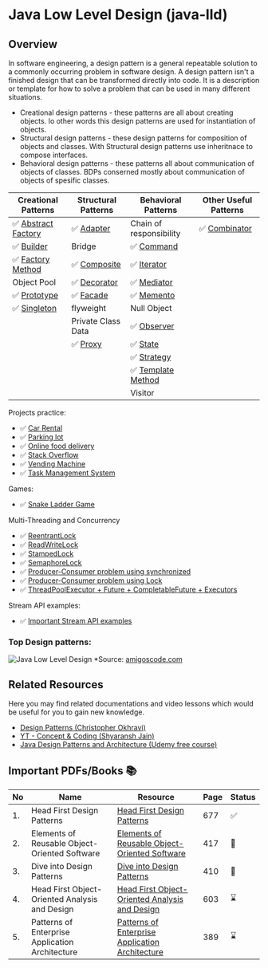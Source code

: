 # Java Low Level Design (java-lld)

## Overview

In software engineering, a design pattern is a general repeatable solution to a commonly occurring problem in software design. A design pattern isn't a finished design that can be transformed directly into code. It is a description or template for how to solve a problem that can be used in many different situations.

- Creational design patterns - these  patterns are all about creating objects. Io other words this design patterns are used for instantiation of objects.
- Structural design patterns - these design patterns for composition of objects and classes. With Structural design patterns use inheritnace to compose interfaces.
- Behavioral design patterns - these patterns all about communication of objects of classes. BDPs conserned mostly about communication of objects of spesific classes.

| Creational Patterns                                                                              | Structural Patterns                                                                 | Behavioral Patterns                    | Other Useful Patterns |
|--------------------------------------------------------------------------------------------------|-------------------------------------------------------------------------------------|------------------------------------------------------------------------------------------------|----------------------|
| ✅ [Abstract Factory](src/main/java/org/example/designpatterns/creational/abstractfactorypattern) | ✅ [Adapter](src/main/java/org/example/designpatterns/structural/adapterpattern)     | Chain of responsibility                                                                        | ✅ [Combinator](src/main/java/org/example/designpatterns/otherpatterns/combinatorpattern)
| ✅ [Builder](src/main/java/org/example/designpatterns/creational/builderpattern)                  | Bridge                                                                              | ✅ [Command](src/main/java/org/example/designpatterns/behavioral/commandpattern)                |
| ✅ [Factory Method](src/main/java/org/example/designpatterns/creational/factory)                  | ✅ [Composite](src/main/java/org/example/designpatterns/structural/Compositepattern) | ✅ [Iterator](src/main/java/org/example/designpatterns/behavioral/iteratorpattern)              |
| Object Pool                                                                                      | ✅ [Decorator](src/main/java/org/example/designpatterns/structural/decoratorpattern) | ✅ [Mediator](src/main/java/org/example/designpatterns/behavioral/mediatorpattern)              |
| ✅ [Prototype](src/main/java/org/example/designpatterns/creational/prototypepattern)              | ✅ [Facade](src/main/java/org/example/designpatterns/structural/facadepattern)       | ✅ [Memento](src/main/java/org/example/designpatterns/behavioral/mementopattern)                |
| ✅ [Singleton](src/main/java/org/example/designpatterns/creational/singleton)                     | flyweight                                                                           | Null Object                                                                                    |
|                                                                                                  | Private Class Data                                                                  | ✅ [Observer](src/main/java/org/example/designpatterns/behavioral/observerpattern)              |
|                                                                                                  | ✅ [Proxy](src/main/java/org/example/designpatterns/structural/proxypattern)         | ✅ [State](src/main/java/org/example/designpatterns/behavioral/statepattern)                    |
|                                                                                                  |                                                                                     | ✅ [Strategy](src/main/java/org/example/designpatterns/behavioral/strategypattern)              |
|                                                                                                  |                                                                                     | ✅ [Template Method](src/main/java/org/example/designpatterns/behavioral/templatemethodpattern) |
|                                                                                                  |                                                                                     | Visitor                                                                                        |

Projects practice:

- ✅ [Car Rental](src/main/java/org/example/projects/carrentalsystem)
- ✅ [Parking lot](src/main/java/org/example/projects/parkinglotsystem)
- ✅ [Online food delivery](src/main/java/org/example/projects/onlinefooddelivery)
- ✅ [Stack Overflow](src/main/java/org/example/projects/stackoverflow)
- ✅ [Vending Machine](src/main/java/org/example/projects/vendingmachine)
- ✅ [Task Management System](src/main/java/org/example/projects/taskmanagementsystem)


Games:
- ✅ [Snake Ladder Game](src/main/java/org/example/projects/snakeladdergame)


Multi-Threading and Concurrency
- ✅ [ReentrantLock](src/main/java/org/example/multithreading/reentrantlock)
- ✅ [ReadWriteLock](src/main/java/org/example/multithreading/reentrantreadwritelock)
- ✅ [StampedLock](src/main/java/org/example/multithreading/stampedlock)
- ✅ [SemaphoreLock](src/main/java/org/example/multithreading/semaphorelock)
- ✅ [Producer-Consumer problem using synchronized](src/main/java/org/example/multithreading/producerconsumerwithsynchronized)
- ✅ [Producer-Consumer problem using Lock](src/main/java/org/example/multithreading/producerconsumerwithlock)
- ✅ [ThreadPoolExecutor + Future + CompletableFuture + Executors](src/main/java/org/example/multithreading/threadpoolexecutor)


Stream API examples:
- ✅ [Important Stream API examples](src/main/java/org/example/streamapi)

### Top Design patterns:
![Java Low Level Design](https://media.licdn.com/dms/image/D4E22AQHqx9Ir6Yjwxw/feedshare-shrink_1280/0/1698323337704?e=1720656000&v=beta&t=a8JkKuw__2Z2xahU5EKOwGjxv2s1Bd7ZsJOcWaWenBU)
*Source: [amigoscode.com](https://www.amigoscode.com/)


## Related Resources

Here you may find related documentations and video lessons which would be useful for you to gain new knowledge.

- [Design Patterns (Christopher Okhravi)](https://www.youtube.com/watch?v=v9ejT8FO-7I&list=PLrhzvIcii6GNjpARdnO4ueTUAVR9eMBpc)
- [YT - Concept & Coding (Shyaransh Jain)](https://www.youtube.com/watch?v=rliSgjoOFTs&list=PL6W8uoQQ2c61X_9e6Net0WdYZidm7zooW)
- [Java Design Patterns and Architecture (Udemy free course)](https://www.udemy.com/course/java-design-patterns-tutorial/)


## Important PDFs/Books 📚

|No|Name|Resource|Page|Status|
|---|---|---|---|---|
|1.| Head First Design Patterns|[Head First Design Patterns](https://github.com/abbos0123/Design-Patterns/blob/main/heaf-first-desighn%20patterns.pdf)|677|:white_check_mark:|
|2.|Elements of Reusable Object-Oriented Software|[Elements of Reusable Object-Oriented Software](https://github.com/abbos0123/Design-Patterns/blob/main/Elements%20of%20Resusable%20Object-Oriented%20Software.pdf)|417|:book:|
|3.|Dive into Design Patterns|[Dive into Design Patterns](https://github.com/abbos0123/Design-Patterns/blob/main/Dive%20into%20Design%20Patterns.pdf)|410|:book:|
|4.|Head First Object-Oriented Analysis and Design|[Head First Object-Oriented Analysis and Design](https://github.com/abbos0123/Design-Patterns/blob/main/Head%20First%20Object-Oriented%20Analysis%20and%20Design.pdf)|603|:hourglass:|
|5.|Patterns of Enterprise Application Architecture|[Patterns of Enterprise Application Architecture](https://github.com/abbos0123/Design-Patterns/blob/main/Patterns%20of%20Enterprise%20Application%20Architecture.pdf)|389|:hourglass:|




